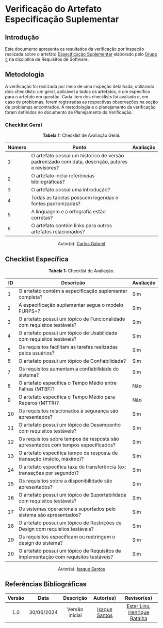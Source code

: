 # Verificação do Artefato Especificação Suplementar

## Introdução

Este documento apresenta os resultados da verificação por inspeção realizada sobre o artefato [Especificação Suplementar](https://requisitos-de-software.github.io/2024.1-Gov.br/#/modelagem/especificacao_suplementar) elaborado pelo [Grupo 4](https://github.com/Requisitos-de-Software/2024.1-Gov.br) na disciplina de Requisitos de Software.

## Metodologia

A verificação foi realizada por meio de uma inspeção detalhada, utilizando dois checklists: um geral, aplicável a todos os artefatos, e um específico para o artefato em questão. Cada item dos checklists foi avaliado e, em caso de problemas, foram registradas as respectivas observações na seção de problemas encontrados. A metodologia e o planejamento da verificação foram definidos no documento de Planejamento da Verificação.


### Checklist Geral

<font><p style="text-align: center">**Tabela 1:** Checklist de Avaliação Geral.</p></font>

| Número  | Ponto                                                                                                           | Avaliação         |
|-----|----------------------------------------------------------------------------------------------------------------------|------------------|
| 1   | O artefato possui um histórico de versão padronizado com data, descrição, autores e revisores?                       |                  |
| 2   | O artefato inclui referências bibliográficas?                                                                        |                  |
| 3   | O artefato possui uma introdução?                                                                                   |                  |
| 4   | Todas as tabelas possuem legendas e fontes padronizadas?                                                             |                  |
| 5  | A linguagem e a ortografia estão corretas?                                                                           |                  |
| 6  | O artefato contém links para outros artefatos relacionados?                                                           |                  |

<div align="center">Autor(a): <a href="https://github.com/TheCarlosRamos">Carlos Gabriel</a></div>


## Checklist Específica

<font><p style="text-align: center">**Tabela 1:** Checklist de Avaliação.</p></font>

| ID  | Descrição                                                                         | Avaliação |
|-----|-----------------------------------------------------------------------------------|-----------|
| 1   | O artefato contém a especificação suplementar completa?                           | Sim       |
| 2   | A especificação suplementar segue o modelo FURPS+?                                | Sim       |
| 3   | O artefato possui um tópico de Funcionalidade com requisitos testáveis?           | Sim       |
| 4   | O artefato possui um tópico de Usabilidade com requisitos testáveis?              | Sim       |
| 5   | Os requisitos facilitam as tarefas realizadas pelos usuários?                     | Sim       |
| 6   | O artefato possui um tópico de Confiabilidade?                                    | Sim       |
| 7   | Os requisitos aumentam a confiabilidade do sistema?                               | Sim       |
| 8   | O artefato especifica o Tempo Médio entre Falhas (MTBF)?                          | Não       |
| 9   | O artefato especifica o Tempo Médio para Reparos (MTTR)?                          | Não       |
| 10  | Os requisitos relacionados à segurança são apresentados?                          | Sim       |
| 11  | O artefato possui um tópico de Desempenho com requisitos testáveis?               | Sim       |
| 12  | Os requisitos sobre tempos de resposta são apresentados com tempos especificados? | Sim       |
| 13  | O artefato especifica tempo de resposta de transação (médio, máximo)?             | Sim       |
| 14  | O artefato especifica taxa de transferência (ex: transações por segundo)?         | Sim       |
| 15  | Os requisitos sobre a disponibilidade são apresentados?                           | Sim       |
| 16  | O artefato possui um tópico de Suportabilidade com requisitos testáveis?          | Sim       |
| 17  | Os sistemas operacionais suportados pelo sistema são apresentados?                | Sim       |
| 18  | O artefato possui um tópico de Restrições de Design com requisitos testáveis?     | Sim       |
| 19  | Os requisitos especificam ou restringem o design do sistema?                      | Sim       |
| 20  | O artefato possui um tópico de Requisitos de Implementação com requisitos testáveis?| Sim     |

<div align="center">Autor(a): <a href="https://github.com/IsaqueSH">Isaque Santos</a></div>


## Referências Bibliográficas

| Versão |    Data    |                      Descrição                      |      Autor(es)      | Revisor(es)  |
| :----: | :--------: | :-------------------------------------------------: | :-----------------: | :----------: |
|  1.0   | 30/06/2024 | Versão Inicial | [Isaque Santos](https://github.com/IsaqueSH) | [Ester Lino](https://github.com/esteerlino), [Henrique Batalha](https://github.com/HeBatalha)  |